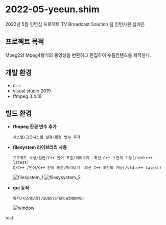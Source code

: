 # 2022-05-yeeun.shim

2022년 5월 인턴십 프로젝트
TV Broadcast Solution 팀 인턴사원 심예은

## 프로젝트 목적
Mpeg2와 Mpeg4형식의 동영상을 변환하고 편집하여 숏폼컨텐츠를 제작한다.


## 개발 환경
* c++
* visual studio 2019
* ffmpeg 3.4.16

## 빌드 환경
* **ffmpeg 환경 변수 추가**


  ```
  시스템/고급시스템 설정/환경 변수 추가
  ```
* **filesystem 라이브러리 사용**
  ``` 
  프로젝트 속성/일반/C++ 언어 표준/미리보기 -최신 C++ 초안의 기능(/std:c++ latest)
  C/C++ /언어/C++ 언어 표준/미리보기 -최신 C++ 초안의 기능(/std:c++ latest)
  ```
  ![filesystem_1](/uploads/bd673542aade2581e55143e02833ccd1/filesystem_1.png)
  ![filesysystem_2](/uploads/ac6bcf6d9b8f299f7f532643b1b3292d/filesysystem_2.png)
  
* **gui 동작**
  ```
  링커/시스템/창(/SUBSYSTEM:WINDOWS)
  ```
  ![window](/uploads/bdaa6872b16c4fd9ce63426214deda37/window.png)

test